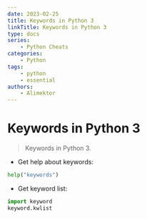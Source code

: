 ```yaml
---
date: 2023-02-25
title: Keywords in Python 3
linkTitle: Keywords in Python 3
type: docs
series: 
    - Python Cheats
categories:
    - Python
tags:
    - python
    - essential
authors:
    - Alimektor
---
```


# Keywords in Python 3 #

> Keywords in Python 3.

<!--more-->

- Get help about keywords:

```python
help("keywords")
```

- Get keyword list:

```python
import keyword
keyword.kwlist
```
